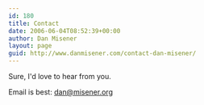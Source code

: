```yaml
---
id: 180
title: Contact
date: 2006-06-04T08:52:39+00:00
author: Dan Misener
layout: page
guid: http://www.danmisener.com/contact-dan-misener/
---
```

Sure, I'd love to hear from you.

Email is best: <dan@misener.org>
